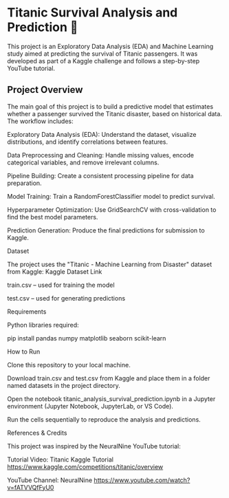 # Titanic Survival Analysis and Prediction 🚢

This project is an Exploratory Data Analysis (EDA) and Machine Learning study aimed at predicting the survival of Titanic passengers. It was developed as part of a Kaggle challenge and follows a step-by-step YouTube tutorial.

## Project Overview

The main goal of this project is to build a predictive model that estimates whether a passenger survived the Titanic disaster, based on historical data. The workflow includes:

Exploratory Data Analysis (EDA): Understand the dataset, visualize distributions, and identify correlations between features.

Data Preprocessing and Cleaning: Handle missing values, encode categorical variables, and remove irrelevant columns.

Pipeline Building: Create a consistent processing pipeline for data preparation.

Model Training: Train a RandomForestClassifier model to predict survival.

Hyperparameter Optimization: Use GridSearchCV with cross-validation to find the best model parameters.

Prediction Generation: Produce the final predictions for submission to Kaggle.

Dataset

The project uses the "Titanic - Machine Learning from Disaster" dataset from Kaggle:
Kaggle Dataset Link

train.csv – used for training the model

test.csv – used for generating predictions

Requirements

Python libraries required:

pip install pandas numpy matplotlib seaborn scikit-learn

How to Run

Clone this repository to your local machine.

Download train.csv and test.csv from Kaggle and place them in a folder named datasets in the project directory.

Open the notebook titanic_analysis_survival_prediction.ipynb in a Jupyter environment (Jupyter Notebook, JupyterLab, or VS Code).

Run the cells sequentially to reproduce the analysis and predictions.

References & Credits

This project was inspired by the NeuralNine YouTube tutorial:

Tutorial Video: Titanic Kaggle Tutorial https://www.kaggle.com/competitions/titanic/overview

YouTube Channel: NeuralNine https://www.youtube.com/watch?v=fATVVQfFyU0
